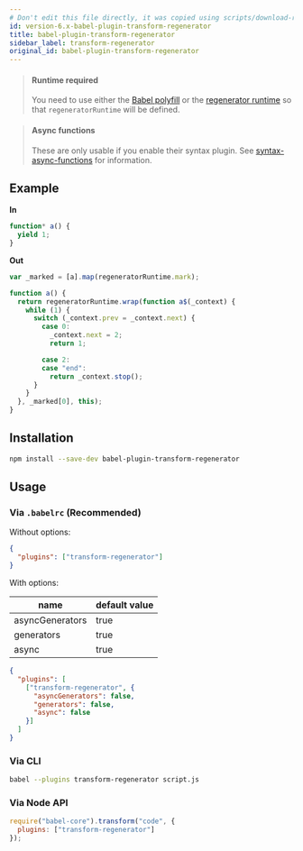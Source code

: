 ```yaml
---
# Don't edit this file directly, it was copied using scripts/download-readmes.js: 
id: version-6.x-babel-plugin-transform-regenerator
title: babel-plugin-transform-regenerator
sidebar_label: transform-regenerator
original_id: babel-plugin-transform-regenerator
---
```



> #### Runtime required
> 
> You need to use either the [Babel polyfill](/docs/usage/polyfill) or the [regenerator runtime](https://github.com/facebook/regenerator/blob/master/packages/regenerator-runtime/runtime.js) so that `regeneratorRuntime` will be defined.

> #### Async functions
> 
> These are only usable if you enable their syntax plugin. See [syntax-async-functions](/docs/plugins/syntax-async-functions) for information.

## Example

**In**

```javascript
function* a() {
  yield 1;
}
```

**Out**

```javascript
var _marked = [a].map(regeneratorRuntime.mark);

function a() {
  return regeneratorRuntime.wrap(function a$(_context) {
    while (1) {
      switch (_context.prev = _context.next) {
        case 0:
          _context.next = 2;
          return 1;

        case 2:
        case "end":
          return _context.stop();
      }
    }
  }, _marked[0], this);
}
```

## Installation

```sh
npm install --save-dev babel-plugin-transform-regenerator
```

## Usage

### Via `.babelrc` (Recommended)

Without options:

```json
{
  "plugins": ["transform-regenerator"]
}
```

With options:

|name|default value|
|---|---|
|asyncGenerators|true|
|generators|true|
|async|true|

```json
{
  "plugins": [
    ["transform-regenerator", {
      "asyncGenerators": false,
      "generators": false,
      "async": false
    }]
  ]
}
```

### Via CLI

```sh
babel --plugins transform-regenerator script.js
```

### Via Node API

```javascript
require("babel-core").transform("code", {
  plugins: ["transform-regenerator"]
});
```


